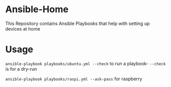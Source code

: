 # Ansible-Home
This Repository contains Ansible Playbooks that help with setting up devices at home

# Usage  

`ansible-playbook playbooks/ubuntu.yml --check` to run a playbook- `--check` is for a dry-run  

`ansible-playbook playbooks/raspi.yml --ask-pass` for raspberry
